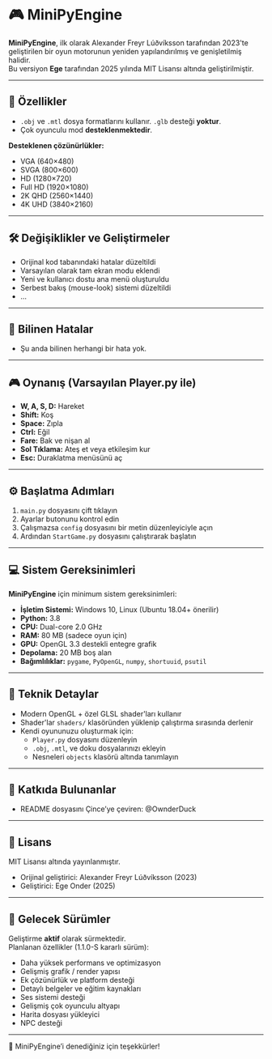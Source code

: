 # 🎮 MiniPyEngine

**MiniPyEngine**, ilk olarak Alexander Freyr Lúðvíksson tarafından 2023'te geliştirilen bir oyun motorunun yeniden yapılandırılmış ve genişletilmiş halidir.  
Bu versiyon **Ege** tarafından 2025 yılında MIT Lisansı altında geliştirilmiştir.

---

## 🚀 Özellikler

- `.obj` ve `.mtl` dosya formatlarını kullanır. `.glb` desteği **yoktur**.  
- Çok oyunculu mod **desteklenmektedir**.

**Desteklenen çözünürlükler:**
- VGA (640×480)
- SVGA (800×600)
- HD (1280×720)
- Full HD (1920×1080)
- 2K QHD (2560×1440)
- 4K UHD (3840×2160)

---

## 🛠️ Değişiklikler ve Geliştirmeler

- Orijinal kod tabanındaki hatalar düzeltildi  
- Varsayılan olarak tam ekran modu eklendi  
- Yeni ve kullanıcı dostu ana menü oluşturuldu  
- Serbest bakış (mouse-look) sistemi düzeltildi  
- ...

---

## 🐞 Bilinen Hatalar

- Şu anda bilinen herhangi bir hata yok.

---

## 🎮 Oynanış (Varsayılan Player.py ile)

- **W, A, S, D:** Hareket  
- **Shift:** Koş  
- **Space:** Zıpla  
- **Ctrl:** Eğil  
- **Fare:** Bak ve nişan al  
- **Sol Tıklama:** Ateş et veya etkileşim kur  
- **Esc:** Duraklatma menüsünü aç

---

## ⚙️ Başlatma Adımları

1. `main.py` dosyasını çift tıklayın  
2. Ayarlar butonunu kontrol edin  
3. Çalışmazsa `config` dosyasını bir metin düzenleyiciyle açın  
4. Ardından `StartGame.py` dosyasını çalıştırarak başlatın

---

## 💻 Sistem Gereksinimleri

**MiniPyEngine** için minimum sistem gereksinimleri:

- **İşletim Sistemi:** Windows 10, Linux (Ubuntu 18.04+ önerilir)  
- **Python:** 3.8  
- **CPU:** Dual-core 2.0 GHz  
- **RAM:** 80 MB (sadece oyun için)  
- **GPU:** OpenGL 3.3 destekli entegre grafik  
- **Depolama:** 20 MB boş alan  
- **Bağımlılıklar:** `pygame`, `PyOpenGL`, `numpy`, `shortuuid`, `psutil`

---

## 🧪 Teknik Detaylar

- Modern OpenGL + özel GLSL shader'ları kullanır  
- Shader'lar `shaders/` klasöründen yüklenip çalıştırma sırasında derlenir  
- Kendi oyununuzu oluşturmak için:  
  - `Player.py` dosyasını düzenleyin  
  - `.obj`, `.mtl`, ve doku dosyalarınızı ekleyin  
  - Nesneleri `objects` klasörü altında tanımlayın

---

## 🤝 Katkıda Bulunanlar

- README dosyasını Çince’ye çeviren: @OwnderDuck

---

## 📄 Lisans

MIT Lisansı altında yayınlanmıştır.  
- Orijinal geliştirici: Alexander Freyr Lúðvíksson (2023)  
- Geliştirici: Ege Onder (2025)

---

## 🌟 Gelecek Sürümler

Geliştirme **aktif** olarak sürmektedir.  
Planlanan özellikler (1.1.0-S kararlı sürüm):

- Daha yüksek performans ve optimizasyon  
- Gelişmiş grafik / render yapısı  
- Ek çözünürlük ve platform desteği  
- Detaylı belgeler ve eğitim kaynakları  
- Ses sistemi desteği  
- Gelişmiş çok oyunculu altyapı  
- Harita dosyası yükleyici  
- NPC desteği  

---

🎉 MiniPyEngine’i denediğiniz için teşekkürler!

